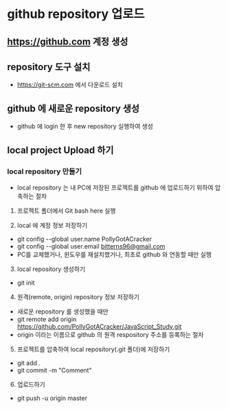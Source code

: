 # github repository 업로드

## https://github.com 계정 생성
## repository 도구 설치
* https://git-scm.com 에서 다운로드 설치

## github 에 새로운 repository 생성
* github 에 login 한 후 new repository 실행하여 생성

## local project Upload 하기
### local repository 만들기
* local repository 는 내 PC에 저장된 프로젝트를 github 에 업로드하기 위하여 압축하는 절차
1. 프로젝트 폴더에서 Git bash here 실행

2. local 에 계정 정보 저장하기
* git config --global user.name PollyGotACracker
* git config --global user.email bitterns96@gmail.com
* PC를 교체했거나, 윈도우를 재설치했거나, 최초로 github 와 연동할 때만 실행

3. local repository 생성하기
* git init

4. 원격(remote, origin) repository 정보 저장하기
* 새로운 repository 를 생성했을 때만
* git remote add origin https://github.com/PollyGotACracker/JavaScript_Study.git
* origin 이라는 이름으로 github 의 원격 respository 주소를 등록하는 절차

5. 프로젝트를 압축하여 local repository(.git 폴더)에 저장하기
* git add .
* git commit -m "Comment"

6. 업로드하기
* git push -u origin master

